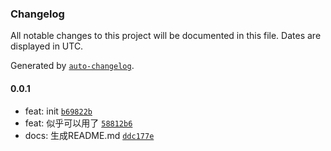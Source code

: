 ### Changelog

All notable changes to this project will be documented in this file. Dates are displayed in UTC.

Generated by [`auto-changelog`](https://github.com/CookPete/auto-changelog).

#### 0.0.1

- feat: init [`b69822b`](https://github.com/bangbang93/nestjs-aliyun-captcha/commit/b69822b68d6146bb1dc670d71a7c3d0f23c44da8)
- feat: 似乎可以用了 [`58812b6`](https://github.com/bangbang93/nestjs-aliyun-captcha/commit/58812b66466c789a84cf03d1904323e323b4c71f)
- docs: 生成README.md [`ddc177e`](https://github.com/bangbang93/nestjs-aliyun-captcha/commit/ddc177e3bed5a2e979207aed8c295085e0fba4ab)
